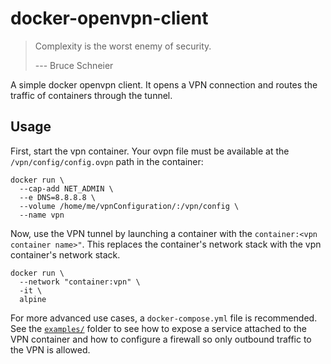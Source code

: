 docker-openvpn-client
=====================

> Complexity is the worst enemy of security.
>
> --- Bruce Schneier

A simple docker openvpn client. It opens a VPN connection and routes the traffic
of containers through the tunnel.

Usage
-----

First, start the vpn container. Your ovpn file must be available at the
`/vpn/config/config.ovpn` path in the container:

    docker run \
      --cap-add NET_ADMIN \
      --e DNS=8.8.8.8 \
      --volume /home/me/vpnConfiguration/:/vpn/config \
      --name vpn

Now, use the VPN tunnel by launching a container with the `container:<vpn
container name>"`. This replaces the container's network stack with the vpn
container's network stack.

    docker run \
      --network "container:vpn" \
      -it \
      alpine

For more advanced use cases, a `docker-compose.yml` file is recommended. See the
[`examples/`][examples] folder to see how to expose a service attached to the
VPN container and how to configure a firewall so only outbound traffic to the
VPN is allowed.

[examples]: ./examples
[docker-hub]: https://cloud.docker.com/repository/docker/dheaps/openvpn-client/
